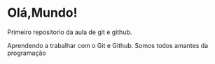 # Olá,Mundo!
 Primeiro repositorio da aula de git e github.

 Aprendendo a trabalhar com o Git e Github.
Somos todos amantes da programação
